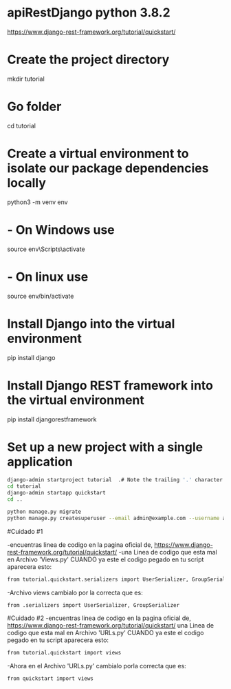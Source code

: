 # apiRestDjango python 3.8.2
https://www.django-rest-framework.org/tutorial/quickstart/


# Create the project directory
mkdir tutorial

# Go folder
cd tutorial

# Create a virtual environment to isolate our package dependencies locally
python3 -m venv env

# - On Windows use
source env\Scripts\activate

# - On linux use
source env/bin/activate 

# Install Django into the virtual environment
pip install django

# Install Django REST framework into the virtual environment
pip install djangorestframework

# Set up a new project with a single application
```sh
django-admin startproject tutorial  .# Note the trailing '.' character
cd tutorial
django-admin startapp quickstart
cd ..

python manage.py migrate
python manage.py createsuperuser --email admin@example.com --username admin
```


#Cuidado #1

-encuentras linea de codigo en la pagina oficial de, https://www.django-rest-framework.org/tutorial/quickstart/
-una Linea de codigo que esta mal en Archivo 'Views.py' CUANDO ya este el codigo pegado en tu script aparecera esto:
```sh
from tutorial.quickstart.serializers import UserSerializer, GroupSerializer
```

-Archivo views cambialo por la correcta que es:
```sh
from .serializers import UserSerializer, GroupSerializer
```

#Cuidado #2
-encuentras linea de codigo en la pagina oficial de, https://www.django-rest-framework.org/tutorial/quickstart/
una Linea de codigo que esta mal en Archivo 'URLs.py' CUANDO ya este el codigo pegado en tu script aparecera esto:
```sh
from tutorial.quickstart import views
```

-Ahora en el Archivo 'URLs.py' cambialo porla correcta que es:
```sh
from quickstart import views
```
